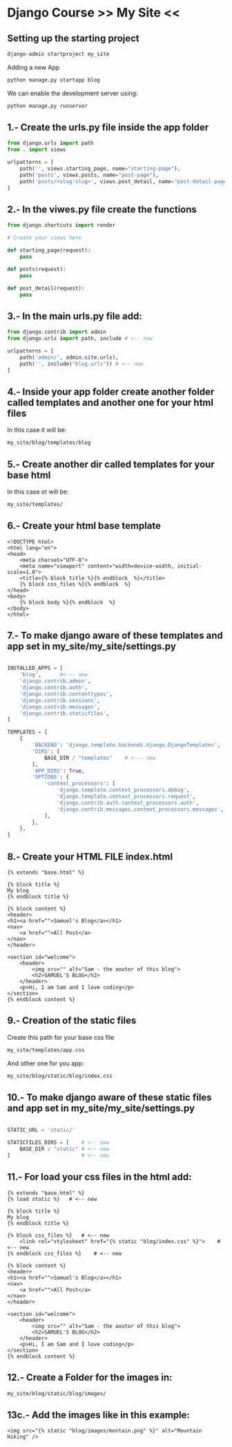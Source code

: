 # Django Course >> My Site <<

## Setting up the starting project
```bash
django-admin startproject my_site 
```

Adding a new App 

```bash
python manage.py startapp blog
```

We can enable the development server using:
 ```bash
python manage.py runserver
 ```

## 1.- Create the urls.py file inside the app folder

```python
from django.urls import path
from . import views

urlpatterns = [
    path('', views.starting_page, name="starting-page"),
    path('posts', views.posts, name="post-page"),
    path('posts/<slug:slug>', views.post_detail, name="post-detail-page")
]
```

## 2.- In the viwes.py file create the functions 

```python
from django.shortcuts import render

# Create your views here.

def starting_page(request):
    pass

def posts(request):
    pass

def post_detail(request):
    pass
```

## 3.- In the main urls.py file add:

```python
from django.contrib import admin
from django.urls import path, include # <-- new

urlpatterns = [
    path('admin/', admin.site.urls),
    path('', include("blog.urls")) # <-- new
]
```

## 4.- Inside your app folder create another folder called templates and another   one for your html files

In this case it will be:
```bash
my_site/blog/templates/blog
```

## 5.- Create another dir called templates for your base html

In this case ot will be:
```bash
my_site/templates/
```

## 6.- Create your html base template

```django
<!DOCTYPE html>
<html lang="en">
<head>
    <meta charset="UTF-8">
    <meta name="viewport" content="width=device-width, initial-scale=1.0">
    <title>{% block title %}{% endblock  %}</title>
    {% block css_files %}{% endblock  %}
</head>
<body>
    {% block body %}{% endblock  %}
</body>
</html>
```

## 7.- To make django aware of these templates and app set in my_site/my_site/settings.py

```python

INSTALLED_APPS = [
    'blog',      #<--- new
    'django.contrib.admin',
    'django.contrib.auth',
    'django.contrib.contenttypes',
    'django.contrib.sessions',
    'django.contrib.messages',
    'django.contrib.staticfiles',
]

TEMPLATES = [
    {
        'BACKEND': 'django.template.backends.django.DjangoTemplates',
        'DIRS': [
            BASE_DIR / "templates"    # <--- new
        ],
        'APP_DIRS': True, 
        'OPTIONS': {
            'context_processors': [
                'django.template.context_processors.debug',
                'django.template.context_processors.request',
                'django.contrib.auth.context_processors.auth',
                'django.contrib.messages.context_processors.messages',
            ],
        },
    },
]
```
## 8.- Create your HTML FILE index.html

```django
{% extends "base.html" %}

{% block title %}
My blog
{% endblock title %}

{% block content %}
<header>
<h1><a href="">Samuel's Blog</a></h1>
<nav>
    <a href="">All Post</a>
</nav>
</header>

<section id="welcome">
    <header>
        <img src="" alt="Sam - the aoutor of this blog">
        <h2>SAMUEL'S BLOG</h2>
    </header>
    <p>Hi, I am Sam and I love coding</p>
</section>
{% endblock content %}
```

## 9.- Creation of the static files 

Create this path for your base css file

```bash
my_site/templates/app.css
```

And other one for you app:
```bash
my_site/blog/static/blog/index.css
```

## 10.- To make django aware of these static files and app set in my_site/my_site/settings.py

```python

STATIC_URL = 'static/'

STATICFILES_DIRS = [    # <-- new
    BASE_DIR / "static" # <-- new
]                       # <-- new
```

## 11.- For load your css files in the html add: 

```django
{% extends "base.html" %} 
{% load static %}   # <-- new

{% block title %}
My blog
{% endblock title %}

{% block css_files %}   # <-- new
    <link rel="stylesheet" href="{% static "blog/index.css" %}">    # <-- new
{% endblock css_files %}    # <-- new

{% block content %}
<header>
<h1><a href="">Samuel's Blog</a></h1>
<nav>
    <a href="">All Post</a>
</nav>
</header>

<section id="welcome">
    <header>
        <img src="" alt="Sam - the aoutor of this blog">
        <h2>SAMUEL'S BLOG</h2>
    </header>
    <p>Hi, I am Sam and I love coding</p>
</section>
{% endblock content %}
```

## 12.- Create a Folder for the images in:
```bash
my_site/blog/static/blog/images/
```
## 13c.- Add the images like in this example: 
```django
<img src="{% static "blog/images/montain.png" %}" alt="Mountain Hiking" />
```